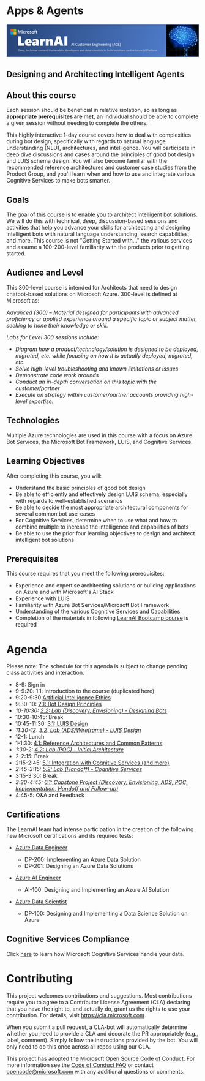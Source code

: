 # Apps & Agents

![Header](./resources/header.png)

## Designing and Architecting Intelligent Agents

## About this course

Each session should be beneficial in relative isolation, so as long as **appropriate prerequisites are met**, an individual should be able to complete a given session without needing to complete the others.

This highly interactive 1-day course covers how to deal with complexities during bot design, specifically with regards to natural language understanding (NLU), architectures, and intelligence. You will participate in deep dive discussions and cases around the principles of good bot design and LUIS schema design. You will also become familiar with the recommended reference architectures and customer case studies from the Product Group, and you'll learn when and how to use and integrate various Cognitive Services to make bots smarter.

## Goals

The goal of this course is to enable you to architect intelligent bot solutions. We will do this with technical, deep, discussion-based sessions and activities that help you advance your skills for architecting and designing intelligent bots with natural language understanding, search capabilities, and more. This course is not "Getting Started with..." the various services and assume a 100-200-level familiarity with the products prior to getting started.

## Audience and Level
This 300-level course is intended for Architects that need to design chatbot-based solutions on Microsoft Azure. 300-level is defined at Microsoft as: 

*Advanced (300) – Material designed for participants with advanced proficiency or applied experience around a specific topic or subject matter, seeking to hone their knowledge or skill.*

*Labs for Level 300 sessions include:*
- *Diagram how a product/technology/solution is designed to be deployed, migrated, etc. while focusing on how it is actually deployed, migrated, etc.* 
- *Solve high-level troubleshooting and known limitations or issues*
- *Demonstrate code work arounds*
- *Conduct an in-depth conversation on this topic with the customer/partner*
- *Execute on strategy within customer/partner accounts providing high-level expertise.*

## Technologies  
Multiple Azure technologies are used in this course with a focus on Azure Bot Services, the Microsoft Bot Framework, LUIS, and Cognitive Services.

## Learning Objectives  
After completing this course, you will:  
* Understand the basic principles of good bot design
* Be able to efficiently and effectively design LUIS schema, especially with regards to well-established scenarios
* Be able to decide the most appropriate architectural components for several common bot use-cases
* For Cognitive Services, determine when to use what and how to combine multiple to increase the intelligence and capabilities of bots 
* Be able to use the prior four learning objectives to design and architect intelligent bot solutions  

## Prerequisites

This course requires that you meet the following prerequisites:  
* Experience and expertise architecting solutions or building applications on Azure and with Microsoft's AI Stack
* Experience with LUIS
* Familiarity with Azure Bot Services/Microsoft Bot Framework
* Understanding of the various Cognitive Services and Capabilities 
* Completion of the materials in following [LearnAI Bootcamp course](https://azure.github.io/LearnAI-Bootcamp/emergingaidev_bootcamp) is required

# Agenda

Please note: The schedule for this agenda is subject to change pending class activities and interaction.

- 8-9: Sign in
- 9-9:20: 1.1: Introduction to the course (duplicated here)
- 9:20-9:30 [Artificial Intelligence Ethics](http://aka.ms/ai-ethics)
- 9:30-10: [2.1: Bot Design Principles](./02-bot_design/readme.md)
-   *10-10:30: [2.2: Lab (Discovery, Envisioning) - Designing Bots](./02-bot_design/2_activity.md)*
- 10:30-10:45: Break
- 10:45-11:30: [3.1: LUIS Design](./03-luis/readme.md)
-   *11:30-12: [3.2: Lab (ADS/Wireframe) - LUIS Design](./03-luis/2_activity.md)*
- 12-1: Lunch
- 1-1:30: [4.1: Reference Architectures and Common Patterns](./04-architectures/readme.md)
-   *1:30-2: [4.2: Lab (POC) - Initial Architecture](./04-architectures/2_activity.md)*
- 2-2:15: Break
- 2:15-2:45: [5.1: Integration with Cognitive Services (and more)](./05-cognitive_services/readme.md)
-   *2:45-3:15: [5.2: Lab (Handoff) - Cognitive Services](./05-cognitive_services/2_activity.md)*
- 3:15-3:30: Break
-   *3:30-4:45: [6.1: Capstone Project (Discovery, Envisioning, ADS, POC, Implementation, Handoff and Follow-up) ](./06-final_case/readme.md)*
- 4:45-5: Q&A and Feedback

## Certifications

The LearnAI team had intense participation in the creation of the following new Microsoft certifications and its required tests:

+ [Azure Data Engineer​](https://www.microsoft.com/en-us/learning/azure-data-engineer.aspx)
  + DP-200: Implementing an Azure Data Solution
  + DP-201: Designing an Azure Data Solutions​

+ [Azure AI Engineer​](https://www.microsoft.com/en-us/learning/azure-ai-engineer.aspx)
  + AI-100: Designing and Implementing an Azure AI Solution

+ [Azure Data Scientist](https://www.microsoft.com/en-us/learning/azure-data-scientist.aspx)
  + DP-100: Designing and Implementing a Data Science Solution on Azure​


## Cognitive Services Compliance

Click [here](https://azure.microsoft.com/en-us/support/legal/cognitive-services-compliance-and-privacy/) to learn how Microsoft Cognitive Services handle your data.

# Contributing

This project welcomes contributions and suggestions.  Most contributions require you to agree to a
Contributor License Agreement (CLA) declaring that you have the right to, and actually do, grant us
the rights to use your contribution. For details, visit https://cla.microsoft.com.

When you submit a pull request, a CLA-bot will automatically determine whether you need to provide
a CLA and decorate the PR appropriately (e.g., label, comment). Simply follow the instructions
provided by the bot. You will only need to do this once across all repos using our CLA.

This project has adopted the [Microsoft Open Source Code of Conduct](https://opensource.microsoft.com/codeofconduct/).
For more information see the [Code of Conduct FAQ](https://opensource.microsoft.com/codeofconduct/faq/) or
contact [opencode@microsoft.com](mailto:opencode@microsoft.com) with any additional questions or comments.